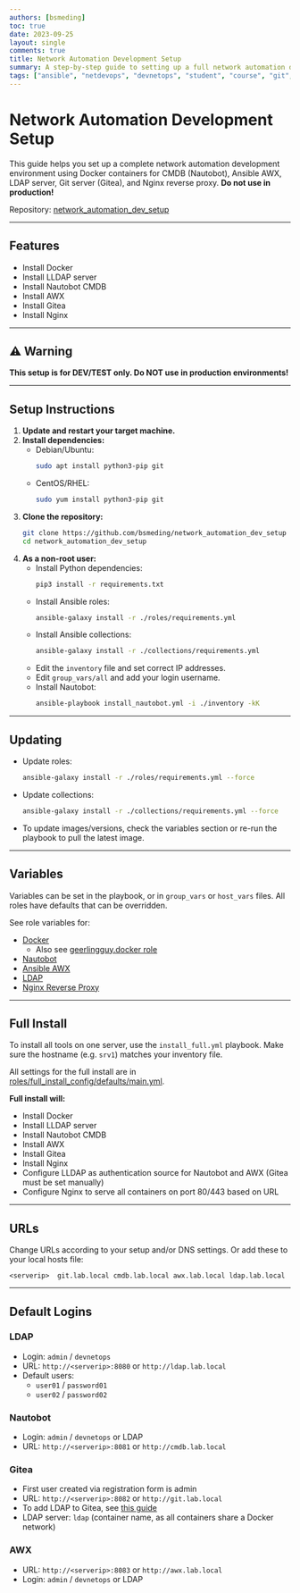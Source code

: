 ```yaml
---
authors: [bsmeding]
toc: true
date: 2023-09-25
layout: single
comments: true
title: Network Automation Development Setup
summary: A step-by-step guide to setting up a full network automation development environment with Docker, AWX, Nautobot, and more.
tags: ["ansible", "netdevops", "devnetops", "student", "course", "git", "gitea", "nginx", "awx", "lldap", "docker"]
---
```


# Network Automation Development Setup

This guide helps you set up a complete network automation development environment using Docker containers for CMDB (Nautobot), Ansible AWX, LDAP server, Git server (Gitea), and Nginx reverse proxy. **Do not use in production!**

<!-- more -->

Repository: [network_automation_dev_setup](https://github.com/bsmeding/network_automation_dev_setup)

---

## Features
- Install Docker
- Install LLDAP server
- Install Nautobot CMDB
- Install AWX
- Install Gitea
- Install Nginx

---

## ⚠️ Warning
**This setup is for DEV/TEST only. Do NOT use in production environments!**

---

## Setup Instructions

1. **Update and restart your target machine.**
2. **Install dependencies:**
   - Debian/Ubuntu:
     ```bash
     sudo apt install python3-pip git
     ```
   - CentOS/RHEL:
     ```bash
     sudo yum install python3-pip git
     ```
3. **Clone the repository:**
   ```bash
   git clone https://github.com/bsmeding/network_automation_dev_setup
   cd network_automation_dev_setup
   ```
4. **As a non-root user:**
   - Install Python dependencies:
     ```bash
     pip3 install -r requirements.txt
     ```
   - Install Ansible roles:
     ```bash
     ansible-galaxy install -r ./roles/requirements.yml
     ```
   - Install Ansible collections:
     ```bash
     ansible-galaxy install -r ./collections/requirements.yml
     ```
   - Edit the `inventory` file and set correct IP addresses.
   - Edit `group_vars/all` and add your login username.
   - Install Nautobot:
     ```bash
     ansible-playbook install_nautobot.yml -i ./inventory -kK
     ```

---

## Updating
- Update roles:
  ```bash
  ansible-galaxy install -r ./roles/requirements.yml --force
  ```
- Update collections:
  ```bash
  ansible-galaxy install -r ./collections/requirements.yml --force
  ```
- To update images/versions, check the variables section or re-run the playbook to pull the latest image.

---

## Variables
Variables can be set in the playbook, or in `group_vars` or `host_vars` files. All roles have defaults that can be overridden.

See role variables for:
- [Docker](https://github.com/bsmeding/ansible_role_docker/blob/main/defaults/main.yml)
  - Also see [geerlingguy.docker role](https://github.com/geerlingguy/ansible-role-docker/blob/master/defaults/main.yml)
- [Nautobot](https://github.com/bsmeding/ansible_role_nautobot_docker/blob/1.1.0/defaults/main.yml)
- [Ansible AWX](https://github.com/bsmeding/ansible_role_awx_docker/blob/1.1.0/defaults/main.yml)
- [LDAP](https://github.com/bsmeding/ansible_role_lldap_docker)
- [Nginx Reverse Proxy](https://github.com/bsmeding/ansible_role_nginx_docker/blob/main/defaults/main.yml)

---

## Full Install
To install all tools on one server, use the `install_full.yml` playbook. Make sure the hostname (e.g. `srv1`) matches your inventory file.

All settings for the full install are in [roles/full_install_config/defaults/main.yml](roles/full_install_config/defaults/main.yml).

**Full install will:**
- Install Docker
- Install LLDAP server
- Install Nautobot CMDB
- Install AWX
- Install Gitea
- Install Nginx
- Configure LLDAP as authentication source for Nautobot and AWX (Gitea must be set manually)
- Configure Nginx to serve all containers on port 80/443 based on URL

---

## URLs
Change URLs according to your setup and/or DNS settings. Or add these to your local hosts file:
```
<serverip>  git.lab.local cmdb.lab.local awx.lab.local ldap.lab.local
```

---

## Default Logins

### LDAP
- Login: `admin` / `devnetops`
- URL: `http://<serverip>:8080` or `http://ldap.lab.local`
- Default users:
  - `user01` / `password01`
  - `user02` / `password02`

### Nautobot
- Login: `admin` / `devnetops` or LDAP
- URL: `http://<serverip>:8081` or `http://cmdb.lab.local`

### Gitea
- First user created via registration form is admin
- URL: `http://<serverip>:8082` or `http://git.lab.local`
- To add LDAP to Gitea, see [this guide](https://github.com/nitnelave/lldap/blob/main/example_configs/gitea.md)
- LDAP server: `ldap` (container name, as all containers share a Docker network)

### AWX
- URL: `http://<serverip>:8083` or `http://awx.lab.local`
- Login: `admin` / `devnetops` or LDAP 